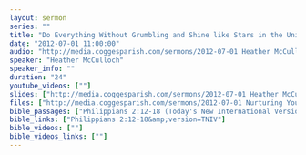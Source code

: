 ```yaml
---
layout: sermon
series: ""
title: "Do Everything Without Grumbling and Shine like Stars in the Universe."
date: "2012-07-01 11:00:00"
audio: "http://media.coggesparish.com/sermons/2012-07-01 Heather McCulloch.mp3"
speaker: "Heather McCulloch"
speaker_info: ""
duration: "24"
youtube_videos: [""]
slides: ["http://media.coggesparish.com/sermons/2012-07-01 Heather McCulloch.pdf","http://media.coggesparish.com/sermons/2012-07-01 Youth Ministry Announcements.pdf"]
files: ["http://media.coggesparish.com/sermons/2012-07-01 Nurturing Young People Today.wmv"]
bible_passages: ["Philippians 2:12-18 (Today's New International Version (TNIV))"]
bible_links: ["Philippians 2:12-18&amp;version=TNIV"]
bible_videos: [""]
bible_videos_links: [""]
---
```

